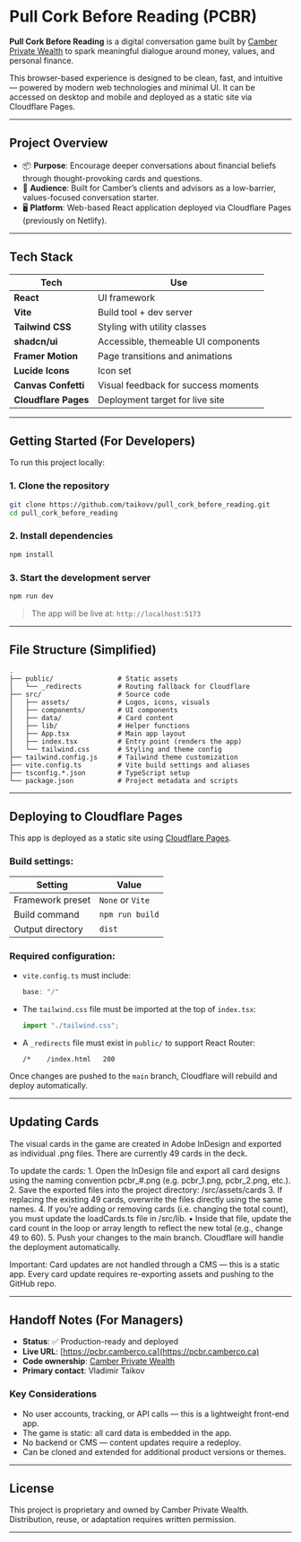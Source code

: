 # Pull Cork Before Reading (PCBR)

**Pull Cork Before Reading** is a digital conversation game built by [Camber Private Wealth](https://www.camberco.ca/) to spark meaningful dialogue around money, values, and personal finance.

This browser-based experience is designed to be clean, fast, and intuitive — powered by modern web technologies and minimal UI. It can be accessed on desktop and mobile and deployed as a static site via Cloudflare Pages.

---

## Project Overview

- 📦 **Purpose**: Encourage deeper conversations about financial beliefs through thought-provoking cards and questions.
- 🧠 **Audience**: Built for Camber’s clients and advisors as a low-barrier, values-focused conversation starter.
- 🖥️ **Platform**: Web-based React application deployed via Cloudflare Pages (previously on Netlify).

---

## Tech Stack

| Tech              | Use                                  |
|------------------|---------------------------------------|
| **React**         | UI framework                         |
| **Vite**          | Build tool + dev server              |
| **Tailwind CSS**  | Styling with utility classes         |
| **shadcn/ui**     | Accessible, themeable UI components  |
| **Framer Motion** | Page transitions and animations      |
| **Lucide Icons**  | Icon set                             |
| **Canvas Confetti** | Visual feedback for success moments |
| **Cloudflare Pages** | Deployment target for live site    |

---

## Getting Started (For Developers)

To run this project locally:

### 1. Clone the repository

```bash
git clone https://github.com/taikovv/pull_cork_before_reading.git
cd pull_cork_before_reading
```

### 2. Install dependencies

```bash
npm install
```

### 3. Start the development server

```bash
npm run dev
```

> The app will be live at: `http://localhost:5173`

---

## File Structure (Simplified)

```
.
├── public/                # Static assets
│   └── _redirects         # Routing fallback for Cloudflare
├── src/                   # Source code
│   ├── assets/            # Logos, icons, visuals
│   ├── components/        # UI components
│   ├── data/              # Card content
│   ├── lib/               # Helper functions
│   ├── App.tsx            # Main app layout
│   ├── index.tsx          # Entry point (renders the app)
│   └── tailwind.css       # Styling and theme config
├── tailwind.config.js     # Tailwind theme customization
├── vite.config.ts         # Vite build settings and aliases
├── tsconfig.*.json        # TypeScript setup
└── package.json           # Project metadata and scripts
```

---

## Deploying to Cloudflare Pages

This app is deployed as a static site using [Cloudflare Pages](https://pages.cloudflare.com/).

### Build settings:

| Setting            | Value             |
|--------------------|-------------------|
| Framework preset   | `None` or `Vite`  |
| Build command      | `npm run build`   |
| Output directory   | `dist`            |

### Required configuration:

- `vite.config.ts` must include:
  ```ts
  base: "/"
  ```
- The `tailwind.css` file must be imported at the top of `index.tsx`:
  ```ts
  import "./tailwind.css";
  ```
- A `_redirects` file must exist in `public/` to support React Router:
  ```
  /*    /index.html   200
  ```

Once changes are pushed to the `main` branch, Cloudflare will rebuild and deploy automatically.

---

## Updating Cards

The visual cards in the game are created in Adobe InDesign and exported as individual .png files. There are currently 49 cards in the deck.

To update the cards:
	1.	Open the InDesign file and export all card designs using the naming convention pcbr_#.png (e.g. pcbr_1.png, pcbr_2.png, etc.).
	2.	Save the exported files into the project directory:
/src/assets/cards
	3.	If replacing the existing 49 cards, overwrite the files directly using the same names.
	4.	If you’re adding or removing cards (i.e. changing the total count), you must update the loadCards.ts file in /src/lib.
	•	Inside that file, update the card count in the loop or array length to reflect the new total (e.g., change 49 to 60).
	5.	Push your changes to the main branch. Cloudflare will handle the deployment automatically.

Important: Card updates are not handled through a CMS — this is a static app. Every card update requires re-exporting assets and pushing to the GitHub repo.

---

## Handoff Notes (For Managers)

- **Status**: ✅ Production-ready and deployed  
- **Live URL**: [https://pcbr.camberco.ca](https://pcbr.camberco.ca)  
- **Code ownership**: [Camber Private Wealth](https://www.camberco.ca/)  
- **Primary contact**: Vladimir Taikov

### Key Considerations

- No user accounts, tracking, or API calls — this is a lightweight front-end app.
- The game is static: all card data is embedded in the app.
- No backend or CMS — content updates require a redeploy.
- Can be cloned and extended for additional product versions or themes.

---

## License

This project is proprietary and owned by Camber Private Wealth.  
Distribution, reuse, or adaptation requires written permission.

---

